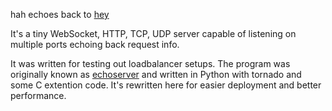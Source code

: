 hah echoes back to [hey](https://github.com/rakyll/hey)

It's a tiny WebSocket, HTTP, TCP, UDP server capable of listening on multiple
ports echoing back request info.

It was written for testing out loadbalancer setups.  The program was originally
known as
[echoserver](https://github.com/yousong/gists/tree/master/python/echoserver)
and written in Python with tornado and some C extention code.  It's rewritten
here for easier deployment and better performance.

